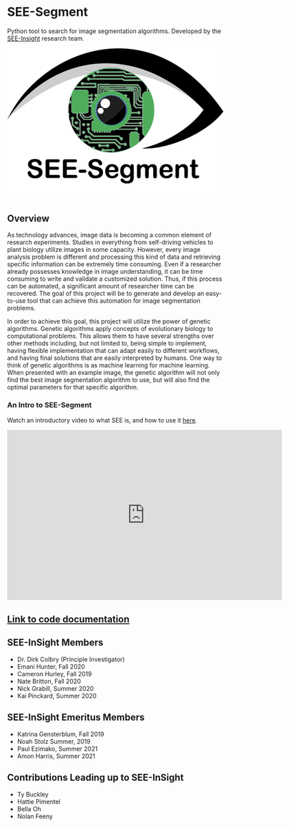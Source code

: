 # SEE-Segment  

Python tool to search for image segmentation algorithms.  Developed by the [SEE-Insight](https://see-insight.github.io) research team.

![SEE-Segment Logo](SEE-Segment_logo.png)

## Overview

As technology advances, image data is becoming a common element of research experiments. Studies in everything from self-driving vehicles to plant biology utilize images in some capacity. However, every image analysis problem is different and processing this kind of data and retrieving specific information can be extremely time consuming. Even if a researcher already possesses knowledge in image understanding, it can be time consuming to write and validate a customized solution. Thus, if this process can be automated, a significant amount of researcher time can be recovered. The goal of this project will be to generate and develop an easy-to-use tool that can achieve this automation for image segmentation problems.

In order to achieve this goal, this project will utilize the power of genetic algorithms. Genetic algorithms apply concepts of evolutionary biology to computational problems. This allows them to have several strengths over other methods including, but not limited to, being simple to implement, having flexible implementation that can adapt easily to different workflows, and having final solutions that are easily interpreted by humans. One way to think of genetic algorithms is as machine learning for machine learning. When presented with an example image, the genetic algorithm will not only find the best image segmentation algorithm to use, but will also find the optimal parameters for that specific algorithm.



### An Intro to SEE-Segment

Watch an introductory video to what SEE is, and how to use it [here](https://mediaspace.msu.edu/media/t/1_60yjrdjs).

<iframe id="kaltura_player" src="https://cdnapisec.kaltura.com/p/811482/sp/81148200/embedIframeJs/uiconf_id/27551951/partner_id/811482?iframeembed=true&playerId=kaltura_player&entry_id=1_60yjrdjs&flashvars[streamerType]=auto&amp;flashvars[localizationCode]=en&amp;flashvars[leadWithHTML5]=true&amp;flashvars[sideBarContainer.plugin]=true&amp;flashvars[sideBarContainer.position]=left&amp;flashvars[sideBarContainer.clickToClose]=true&amp;flashvars[chapters.plugin]=true&amp;flashvars[chapters.layout]=vertical&amp;flashvars[chapters.thumbnailRotator]=false&amp;flashvars[streamSelector.plugin]=true&amp;flashvars[EmbedPlayer.SpinnerTarget]=videoHolder&amp;flashvars[dualScreen.plugin]=true&amp;flashvars[hotspots.plugin]=1&amp;flashvars[Kaltura.addCrossoriginToIframe]=true&amp;&wid=1_tnse5bqv" width="640" height="396" allowfullscreen webkitallowfullscreen mozAllowFullScreen allow="autoplay *; fullscreen *; encrypted-media *" sandbox="allow-forms allow-same-origin allow-scripts allow-top-navigation allow-pointer-lock allow-popups allow-modals allow-orientation-lock allow-popups-to-escape-sandbox allow-presentation allow-top-navigation-by-user-activation" frameborder="0" title="Kaltura Player"></iframe>

## [Link to code documentation](./see/index.html)

## SEE-InSight Members

- Dr. Dirk Colbry (Principle Investigator)
- Emani Hunter, Fall 2020
- Cameron Hurley, Fall 2019
- Nate Britton, Fall 2020
- Nick Grabill, Summer 2020
- Kai Pinckard, Summer 2020

## SEE-InSight Emeritus Members
- Katrina Gensterblum, Fall 2019
- Noah Stolz Summer, 2019
- Paul Ezimako, Summer 2021
- Amon Harris, Summer 2021

## Contributions Leading up to SEE-InSight
- Ty Buckley
- Hattie Pimentel
- Bella Oh
- Nolan Feeny
